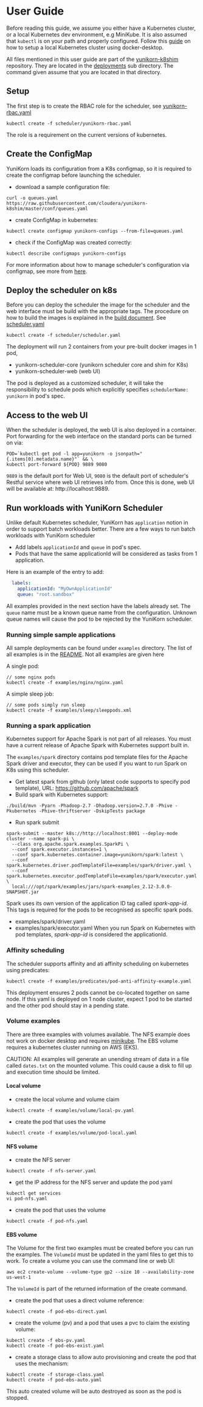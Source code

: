 # User Guide

Before reading this guide, we assume you either have a Kubernetes cluster, or a local Kubernetes dev environment, e.g MiniKube.
It is also assumed that `kubectl` is on your path and properly configured.
Follow this [guide](setup/env-setup.md) on how to setup a local Kubernetes cluster using docker-desktop.

All files mentioned in this user guide are part of the [yunikorn-k8shim](https://github.com/cloudera/yunikorn-k8shim) repository.
They are located in the [deployments](https://github.com/cloudera/yunikorn-k8shim/tree/master/deployments/scheduler) sub directory. The command given assume that you are located in that directory.

## Setup
The first step is to create the RBAC role for the scheduler, see [yunikorn-rbac.yaml](https://github.com/cloudera/yunikorn-k8shim/blob/master/deployments/scheduler/yunikorn-rbac.yaml)
```
kubectl create -f scheduler/yunikorn-rbac.yaml
```
The role is a requirement on the current versions of kubernetes.

## Create the ConfigMap

YuniKorn loads its configuration from a K8s configmap, so it is required to create the configmap before launching the scheduler.

- download a sample configuration file:
```
curl -o queues.yaml https://raw.githubusercontent.com/cloudera/yunikorn-k8shim/master/conf/queues.yaml
```
- create ConfigMap in kubernetes:
```
kubectl create configmap yunikorn-configs --from-file=queues.yaml
```
- check if the ConfigMap was created correctly:
```
kubectl describe configmaps yunikorn-configs
```

For more information about how to manage scheduler's configuration via configmap, see more from [here](./setup/configure-scheduler.md).

## Deploy the scheduler on k8s
Before you can deploy the scheduler the image for the scheduler and the web interface must be build with the appropriate tags.
The procedure on how to build the images is explained in the [build document](./developer-guide.md). See [scheduler.yaml](https://github.com/cloudera/yunikorn-k8shim/blob/master/deployments/scheduler/scheduler.yaml)
```
kubectl create -f scheduler/scheduler.yaml
```
The deployment will run 2 containers from your pre-built docker images in 1 pod,

* yunikorn-scheduler-core (yunikorn scheduler core and shim for K8s)
* yunikorn-scheduler-web (web UI)

The pod is deployed as a customized scheduler, it will take the responsibility to schedule pods which explicitly specifies `schedulerName: yunikorn` in pod's spec.

## Access to the web UI

When the scheduler is deployed, the web UI is also deployed in a container.
Port forwarding for the web interface on the standard ports can be turned on via:

```
POD=`kubectl get pod -l app=yunikorn -o jsonpath="{.items[0].metadata.name}"` && \
kubectl port-forward ${POD} 9889 9080
```

`9889` is the default port for Web UI, `9080` is the default port of scheduler's Restful service where web UI retrieves info from.
Once this is done, web UI will be available at: http://localhost:9889.

## Run workloads with YuniKorn Scheduler

Unlike default Kubernetes scheduler, YuniKorn has `application` notion in order to support batch workloads better.
There are a few ways to run batch workloads with YuniKorn scheduler

- Add labels `applicationId` and `queue` in pod's spec.
- Pods that have the same applicationId will be considered as tasks from 1 application.

Here is an example of the entry to add:
```yaml
  labels:
    applicationId: "MyOwnApplicationId"
    queue: "root.sandbox"
```   
All examples provided in the next section have the labels already set. The `queue` name must be a known queue name from the configuration.
Unknown queue names will cause the pod to be rejected by the YuniKorn scheduler.  

### Running simple sample applications

All sample deployments can be found under `examples` directory.
The list of all examples is in the [README](https://github.com/cloudera/yunikorn-k8shim/blob/master/deployments/examples).
Not all examples are given here

A single pod: 
```
// some nginx pods
kubectl create -f examples/nginx/nginx.yaml
```
A simple sleep job:
```
// some pods simply run sleep
kubectl create -f examples/sleep/sleeppods.xml
```

### Running a spark application
Kubernetes support for Apache Spark is not part of all releases. You must have a current release of Apache Spark with Kubernetes support built in. 

The `examples/spark` directory contains pod template files for the Apache Spark driver and executor, they can be used if you want to run Spark on K8s using this scheduler.

* Get latest spark from github (only latest code supports to specify pod template), URL: https://github.com/apache/spark
* Build spark with Kubernetes support:
```
./build/mvn -Pyarn -Phadoop-2.7 -Dhadoop.version=2.7.0 -Phive -Pkubernetes -Phive-thriftserver -DskipTests package
```
* Run spark submit
```
spark-submit --master k8s://http://localhost:8001 --deploy-mode cluster --name spark-pi \
  --class org.apache.spark.examples.SparkPi \
  --conf spark.executor.instances=1 \
  --conf spark.kubernetes.container.image=yunikorn/spark:latest \
  --conf spark.kubernetes.driver.podTemplateFile=examples/spark/driver.yaml \
  --conf spark.kubernetes.executor.podTemplateFile=examples/spark/executor.yaml \
  local:///opt/spark/examples/jars/spark-examples_2.12-3.0.0-SNAPSHOT.jar
```

Spark uses its own version of the application ID tag called *spark-app-id*. This tags is required for the pods to be recognised as specific spark pods.  
* examples/spark/driver.yaml
* examples/spark/executor.yaml
When you run Spark on Kubernetes with pod templates, *spark-app-id* is considered the applicationId.   

### Affinity scheduling
The scheduler supports affinity and ati affinity scheduling on kubernetes using predicates:
```
kubectl create -f examples/predicates/pod-anti-affinity-example.yaml
```
This deployment ensures 2 pods cannot be co-located together on same node.
If this yaml is deployed on 1 node cluster, expect 1 pod to be started and the other pod should stay in a pending state.

### Volume examples
There are three examples with volumes available. The NFS example does not work on docker desktop and requires [minikube](https://kubernetes.io/docs/tasks/tools/install-minikube/). 
The EBS volume requires a kubernetes cluster running on AWS (EKS). 

CAUTION: All examples will generate an unending stream of data in a file called `dates.txt` on the mounted volume. This could cause a disk to fill up and execution time should be limited. 

#### Local volume
* create the local volume and volume claim
```
kubectl create -f examples/volume/local-pv.yaml
```
* create the pod that uses the volume
```
kubectl create -f examples/volume/pod-local.yaml
```

#### NFS volume
* create the NFS server
```
kubectl create -f nfs-server.yaml
```
* get the IP address for the NFS server and update the pod yaml
```
kubectl get services
vi pod-nfs.yaml
```
* create the pod that uses the volume
```
kubectl create -f pod-nfs.yaml
```

#### EBS volume
The Volume for the first two examples must be created before you can run the examples. The `VolumeId` must be updated in the yaml files to get this to work.
To create a volume you can use the command line or web UI:
```
aws ec2 create-volume --volume-type gp2 --size 10 --availability-zone us-west-1
```
The `VolumeId` is part of the returned information of the create command.

* create the pod that uses a direct volume reference:
```
kubectl create -f pod-ebs-direct.yaml
```
* create the volume (pv) and a pod that uses a pvc to claim the existing volume:
```
kubectl create -f ebs-pv.yaml
kubectl create -f pod-ebs-exist.yaml
```
* create a storage class to allow auto provisioning and create the pod that uses the mechanism:
```
kubectl create -f storage-class.yaml
kubectl create -f pod-ebs-auto.yaml
```
This auto created volume will be auto destroyed as soon as the pod is stopped.